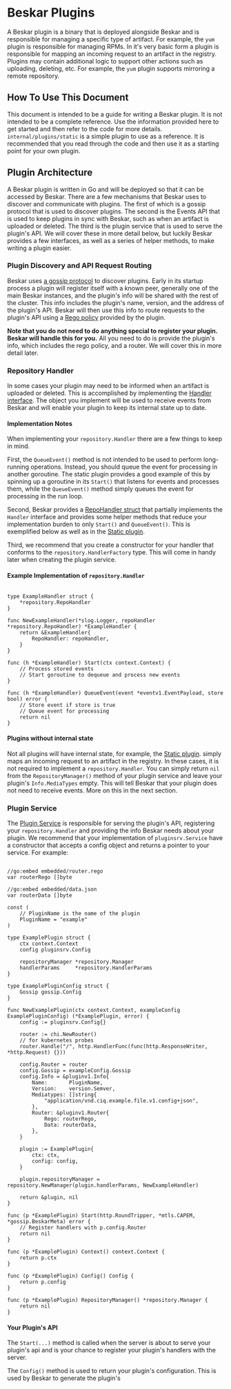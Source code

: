 # Beskar Plugins
A Beskar plugin is a binary that is deployed alongside Beskar and is responsible for managing a specific type of
artifact. For example, the `yum` plugin is responsible for managing RPMs. In it's very basic form a plugin is responsible
for mapping an incoming request to an artifact in the registry. Plugins may contain additional logic to support other actions
such as uploading, deleting, etc.  For example, the `yum` plugin supports mirroring a remote repository.

## How To Use This Document
This document is intended to be a guide for writing a Beskar plugin. It is not intended to be a complete reference. Use 
the information provided here to get started and then refer to the code for more details. `internal/plugins/static` is a
simple plugin to use as a reference. It is recommended that you read through the code and then use it as a starting point
for your own plugin.

## Plugin Architecture
A Beskar plugin is written in Go and will be deployed so that it can be accessed by Beskar. There are a few mechanisms that 
Beskar uses to discover and communicate with plugins. The first of which is a gossip protocol that is used to discover
plugins. The second is the Events API that is used to keep plugins in sync with Beskar, such as when an artifact is uploaded 
or deleted. The third is the plugin service that is used to serve the plugin's API.  We will cover these in more detail below,
but luckily Beskar provides a few interfaces, as well as a series of helper methods, to make writing a plugin easier.

### Plugin Discovery and API Request Routing
Beskar uses [a gossip protocol](https://github.com/hashicorp/memberlist) to discover plugins. Early in its startup process a plugin will register itself 
with a known peer, generally one of the main Beskar instances, and the plugin's info will be shared with the rest of the cluster.
This info includes the plugin's name, version, and the address of the plugin's API. Beskar will then use this info to route
requests to the plugin's API using a [Rego policy](https://www.openpolicyagent.org/) provided by the plugin. 

**Note that you do not need to do anything special to register your plugin. Beskar will handle this for you.** All you need
to do is provide the plugin's info, which includes the rego policy, and a router. We will cover this in more detail later.

### Repository Handler
In some cases your plugin may need to be informed when an artifact is uploaded or deleted. This is accomplished by
implementing the [Handler interface](../internal/pkg/repository/handler.go). The object you implement will be used to receive events from Beskar and will 
enable your plugin to keep its internal state up to date.

#### Implementation Notes
When implementing your `repository.Handler` there are a few things to keep in mind.

First, the `QueueEvent()` method is not intended to be used to perform long-running operations. Instead, you should 
queue the event for processing in another goroutine. The static plugin provides a good example of this by spinning
up a goroutine in its `Start()` that listens for events and processes them, while the `QueueEvent()` method simply queues
the event for processing in the run loop.

Second, Beskar provides a [RepoHandler struct](../internal/pkg/repository/handler.go) that partially implements the 
`Handler` interface and provides some helper methods that reduce your implementation burden to only `Start()` and 
`QueueEvent()`. This is exemplified below as well as in the [Static plugin](../internal/plugins/static/pkg/staticrepository/handler.go).

Third, we recommend that you create a constructor for your handler that conforms to the `repository.HandlerFactory` type. 
This will come in handy later when creating the plugin service.

#### Example Implementation of `repository.Handler`
```

type ExampleHandler struct {
    *repository.RepoHandler
}
 
func NewExampleHandler(*slog.Logger, repoHandler *repository.RepoHandler) *ExampleHandler {
    return &ExampleHandler{
        RepoHandler: repoHandler,
    }
}

func (h *ExampleHandler) Start(ctx context.Context) {
    // Process stored events
    // Start goroutine to dequeue and process new events
}

func (h *ExampleHandler) QueueEvent(event *eventv1.EventPayload, store bool) error {
    // Store event if store is true
    // Queue event for processing
    return nil
}
```

#### Plugins without internal state
Not all plugins will have internal state, for example, the [Static plugin](../internal/plugins/ostree/plugin.go). simply
maps an incoming request to an artifact in the registry. In these cases, it is not required to implement a 
`repository.Handler`. You can simply return `nil` from the `RepositoryManager()` method of your plugin service and leave
your plugin's `Info.MediaTypes` empty. This will tell Beskar that your plugin does not need to receive events. More on 
this in the next section.


### Plugin Service
The [Plugin Service](../internal/pkg/pluginsrv/service.go) is responsible for serving the plugin's API, registering your
`repository.Handler` and providing the info Beskar needs about your plugin. We recommend that your implementation of 
`pluginsrv.Service` have a constructor that accepts a config object and returns a pointer to your service. For example:
```

//go:embed embedded/router.rego
var routerRego []byte

//go:embed embedded/data.json
var routerData []byte

const (
    // PluginName is the name of the plugin
    PluginName = "example"
)

type ExamplePlugin struct {
    ctx context.Context
    config pluginsrv.Config
    
    repositoryManager *repository.Manager
    handlerParams     *repository.HandlerParams
}

type ExamplePluginConfig struct {
    Gossip gossip.Config
}

func NewExamplePlugin(ctx context.Context, exampleConfig ExamplePluginConfig) (*ExamplePlugin, error) {
    config := pluginsrv.Config{}
    
    router := chi.NewRouter()
    // for kubernetes probes
    router.Handle("/", http.HandlerFunc(func(http.ResponseWriter, *http.Request) {}))

	config.Router = router
	config.Gossip = exampleConfig.Gossip
	config.Info = &pluginv1.Info{
		Name:       PluginName,
		Version:    version.Semver,
		Mediatypes: []string{
		    "application/vnd.ciq.example.file.v1.config+json",
		},
		Router: &pluginv1.Router{
			Rego: routerRego,
			Data: routerData,
		},
	}

    plugin := ExamplePlugin{
        ctx: ctx,
        config: config,
    }
    
    plugin.repositoryManager = repository.NewManager(plugin.handlerParams, NewExampleHandler)
     
    return &plugin, nil
}

func (p *ExamplePlugin) Start(http.RoundTripper, *mtls.CAPEM, *gossip.BeskarMeta) error {
    // Register handlers with p.config.Router
    return nil
}

func (p *ExamplePlugin) Context() context.Context {
    return p.ctx
}

func (p *ExamplePlugin) Config() Config {
    return p.config
}

func (p *ExamplePlugin) RepositoryManager() *repository.Manager {
    return nil
}
```


#### Your Plugin's API
The `Start(...)` method is called when the server is about to serve your plugin's api and is your chance to register your
plugin's handlers with the server.

The `Config()` method is used to return your plugin's configuration. This is used by Beskar to generate the plugin's

